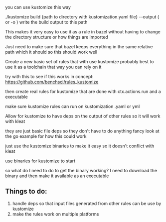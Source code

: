you can use kustomize this way


./kustomize build {path to directory with kustomization.yaml file} --output ( or -o ) write the build output to this path


This makes it very easy to use it as a rule in bazel without having to change the directory structure or how things are imported

Just need to make sure that bazel keeps everything in the same relative path which it should so this should work well


Create a new basic set of rules that with use kustomize probably best to use it as a toolchain that way you can rely on it

try with this to see if this works in concept: https://github.com/benchsci/rules_kustomize

then create real rules for kustomize that are done with ctx.actions.run and a executable

make sure kustomize rules can run on kustomization .yaml or yml

Allow for kustomize to have deps on the output of other rules so it will work with kleat

they are just basic file deps so they don't have to do anything fancy look at the go example for how this could work

just use the kustomize binaries to make it easy so it doesn't conflict with kleat



use binaries for kustomize to start



so what do I need to do to get the binary working?
I need to download the binary and then make it available as an executable




## Things to do:
1. handle deps so that input files generated from other rules can be use by kustomize
2. make the rules work on multiple platforms

